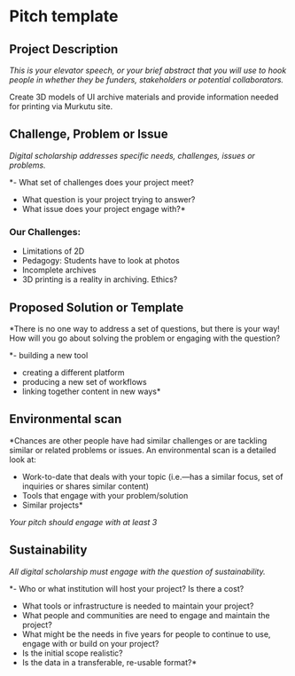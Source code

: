 # Pitch template

## Project Description

*This is your elevator speech, or your brief abstract that you will use to hook people in whether they be funders, stakeholders or potential collaborators.*

Create 3D models of UI archive materials and provide information needed for printing via Murkutu site. 

## Challenge, Problem or Issue

*Digital scholarship addresses specific needs, challenges, issues or problems.*

*- What set of challenges does your project meet?
- What question is your project trying to answer?
- What issue does your project engage with?*

### Our Challenges: 
- Limitations of 2D
- Pedagogy: Students have to look at photos 
- Incomplete archives 
- 3D printing is a reality in archiving. Ethics?

## Proposed Solution or Template

*There is no one way to address a set of questions, but there is your way! How will you go about solving the problem or engaging with the question?

*- building a new tool
- creating a different platform
- producing a new set of workflows
- linking together content in new ways*


## Environmental scan

*Chances are other people have had similar challenges or are tackling similar or related problems or issues. An environmental scan is a detailed look at:
- Work-to-date that deals with your topic (i.e.—has a similar focus, set of inquiries or shares similar content)
- Tools that engage with your problem/solution
- Similar projects*

*Your pitch should engage with at least 3*

## Sustainability

*All digital scholarship must engage with the question of sustainability.*

*- Who or what institution will host your project? Is there a cost?
- What tools or infrastructure is needed to maintain your project?
- What people and communities are need to engage and maintain the project?
- What might be the needs in five years for people to continue to use, engage with or build on your project?
- Is the initial scope realistic?
- Is the data in a transferable, re-usable format?*
